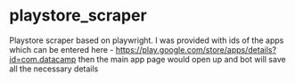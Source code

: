 # playstore_scraper
Playstore scraper based on playwright. I was provided with ids of the apps which can be entered here - https://play.google.com/store/apps/details?id=com.datacamp then the main app page would open up and bot will save all the necessary details
